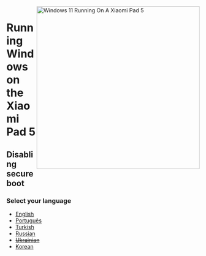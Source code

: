 ﻿<img align="right" src="https://raw.githubusercontent.com/erdilS/Port-Windows-11-Xiaomi-Pad-5/main/nabu.png" width="425" alt="Windows 11 Running On A Xiaomi Pad 5">

# Running Windows on the Xiaomi Pad 5

## Disabling secureboot

### Select your language
- [English](English/disable-secureboot-en.md)
- [Português](Portuguese/disable-secureboot-pt.md)
- [Turkish](Turkish/disable-secureboot-tr.md)
- [Russian](Russian/disable-secureboot-ru.md)
- ~~[Ukrainian](Ukrainian/disable-secureboot-uk.md)~~
- [Korean](Korean/disable-secureboot-ko.md)








